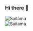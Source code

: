 ### Hi there 👋

![Saitama](https://github-readme-stats.vercel.app/api?username=SkanePrime&show_icons=true&theme=tokyonight&count_private=true)
<br />
![Saitama](https://github-readme-stats.vercel.app/api/top-langs/?username=SkanePrime&layout=compact&theme=tokyonight)
